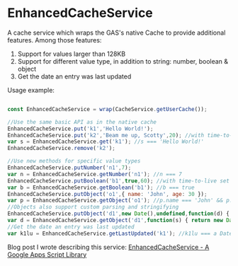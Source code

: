 # EnhancedCacheService

A cache service which wraps the GAS's native Cache to provide additional features.
Among those features:

1. Support for values larger than 128KB
2. Support for different value type, in addition to string: number, boolean & object
3. Get the date an entry was last updated

Usage example:
```javascript

const EnhancedCacheService = wrap(CacheService.getUserCache());

//Use the same basic API as in the native cache
EnhancedCacheService.put('k1','Hello World!');
EnhancedCacheService.put('k2','Beam me up, Scotty',20); //with time-to-live set to 20 seconds
var s = EnhancedCacheService.get('k1'); //s === 'Hello World!'
EnhancedCacheService.remove('k2');

//Use new methods for specific value types
EnhancedCacheService.putNumber('n1',7);
var n = EnhancedCacheService.getNumber('n1'); //n === 7
EnhancedCacheService.putBoolean('b1',true,60); //with time-to-live set to 1 minute
var b = EnhancedCacheService.getBoolean('b1'); //b === true
EnhancedCacheService.putObject('o1',{ name: 'John', age: 30 });
var p = EnhancedCacheService.getObject('o1'); //p.name === 'John' && p.age === 30
//Objects also support custom parsing and stringifying
EnhancedCacheService.putObject('d1',new Date(),undefined,function(d) { return '' + d.getTime(); });
var d = EnhancedCacheService.getObject('d1',function(s) { return new Date(+s); });
//Get the date an entry was last updated
var k1lu = EnhancedCacheService.getLastUpdated('k1'); //k1lu === a Date instance

```

Blog post I wrote describing this service: [EnhancedCacheService - A Google Apps Script Library](http://orange-coding.blogspot.co.il/2014/10/enhancedcacheservice-google-apps-script.html)

